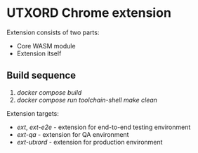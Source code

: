 # UTXORD Chrome extension


Extension consists of two parts:

- Core WASM module
- Extension itself

## Build sequence
1) *docker compose build*
2) *docker compose run toolchain-shell make clean <ext-target>*

Extension targets:
- *ext*, *ext-e2e* - extension for end-to-end testing environment
- *ext-qa* - extension for QA environment
- *ext-utxord* - extension for production environment

